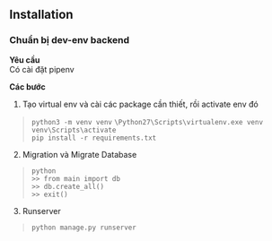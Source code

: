 ## Installation

### Chuẩn bị dev-env backend
**Yêu cầu**  
Có cài đặt pipenv

**Các bước**  
1. Tạo virtual env và cài các package cần thiết, rồi activate env đó
> <code>python3 -m venv venv</code> 
> <code>\Python27\Scripts\virtualenv.exe venv</code>  
> <code>venv\Scripts\activate</code>  
> <code>pip install -r requirements.txt</code>  
2. Migration và Migrate Database
> <code>python</code>  
> <code>>> from main import db</code>  
> <code>>> db.create_all()</code>  
> <code>>> exit()</code>  
3. Runserver
> <code>python manage.py runserver</code>  

